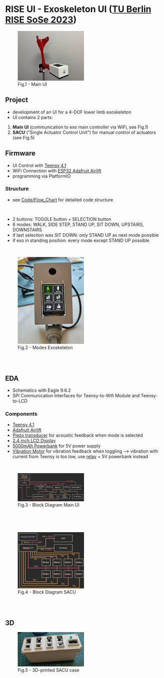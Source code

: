 # RISE UI - Exoskeleton UI ([TU Berlin RISE SoSe 2023](https://blogs.tu-berlin.de/mt_rise/en/home/))

<figure>
  <img src="Images/Main_UI_2.jpg" width=50%>
  <figcaption>Fig.1 - Main UI </figcaption>
</figure> 

## Project
* development of an UI for a 4-DOF lower limb exoskeleton
* UI contains 2 parts:

1. **Main UI** (communication to exo main controller via WiFi, see Fig.1)
2. **SACU** ("Single Actuator Control Unit") for manual control of actuators (see Fig.5)



## Firmware 
* UI Control with [Teensy 4.1](https://www.pjrc.com/store/teensy41.html)
* WiFi Connection with [ESP32 Adafruit Airlift](https://www.adafruit.com/product/4201)  
* programming via PlatformIO

### Structure
* see [Code/Flow_Chart](Code/Flow_Chart) for detailed code structure

<br>

* 2 buttons: TOGGLE button + SELECTION button
* 6 modes: WALK, SIDE STEP, STAND UP, SIT DOWN, UPSTAIRS, DOWNSTAIRS
* if last selection was SIT DOWN: only STAND UP as next mode possible
* if exo in standing position: every mode except STAND UP possible 

<br>

<figure>
  <img src="Images/Main_UI.jpg" width=50%>
  <figcaption>Fig.2 - Modes Exoskeleton </figcaption>
</figure> 

<br>
<br>


## EDA
* Schematics with Eagle 9.6.2
* SPI Communication Interfaces for Teensy-to-Wifi Module and Teensy-to-LCD  

### Components
* [Teensy 4.1](https://www.pjrc.com/store/teensy41.html)
* [Adafruit Airlift](https://www.adafruit.com/product/4201)
* [Piezo transducer](https://www.reichelt.com/de/en/shop/product/piezo_transducer_85_db_4_khz-35927) for acoustic feedback when mode is selected
* [2.4 inch LCD Display](https://www.waveshare.com/2.4inch-lcd-module.htm)
* [5000mAh Powerbank](https://www.intenso.de/produkte/powerbanks/xs5000-xs10000-xs20000/) for 5V power supply
* [Vibration Motor](https://www.reichelt.de/de/de/shop/produkt/dc-vibrationsmotor_3v_80ma_10000rpm-330549) for vibration feedback when toggling --> vibration with current from Teensy is too low, use [relay](https://www.christians-shop.de/1-Kanal-5V-Relay-Relais-Modul-10A-250VAC?gQT=1) + 5V powerbank instead

<br>

<figure>
  <img src="Images/Blockschaltbild_Main_UI_final.png" width=50%>
  <figcaption>Fig.3 - Block Diagram Main UI </figcaption>
</figure> 

<br>
<br>
<br>

<figure>
  <img src="Images/Blockschaltbild_SACU_final.png" width=50%>
  <figcaption>Fig.4 - Block Diagram SACU </figcaption>
</figure> 

<br>
<br>

## 3D 
<figure>
  <img src="Images/SACU.jpg" width=50%>
  <figcaption>Fig.5 - 3D-printed SACU case </figcaption>
</figure> 


